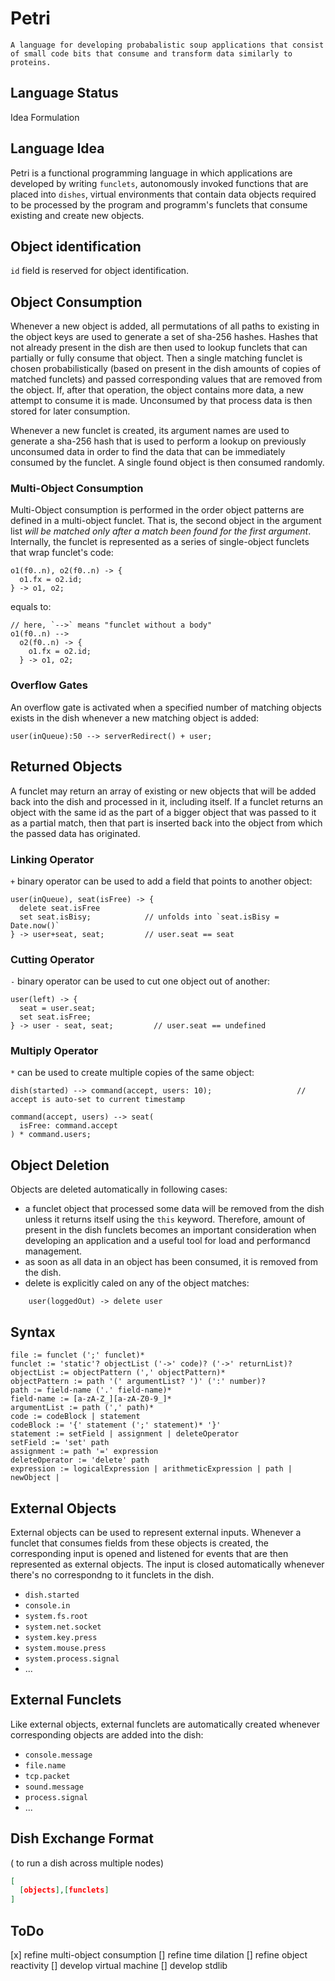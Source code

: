 # Petri
```
A language for developing probabalistic soup applications that consist of small code bits that consume and transform data similarly to proteins.
```

## Language Status
Idea Formulation

## Language Idea
Petri is a functional programming language in which applications are developed by writing `funclets`, autonomously invoked functions that are placed into `dishes`, virtual environments that contain data objects required to be processed by the program and programm's funclets that consume existing and create new objects. 

## Object identification
`id` field is reserved for object identification.

## Object Consumption
Whenever a new object is added, all permutations of all paths to existing in the object keys are used to generate a set of sha-256 hashes. Hashes that not already present in the dish are then used to lookup funclets that can partially or fully consume that object. Then a single matching funclet is chosen probabilistically (based on present in the dish amounts of copies of matched funclets) and passed corresponding values that are removed from the object. If, after that operation, the object contains more data, a new attempt to consume it is made. Unconsumed by that process data is then stored for later consumption.

Whenever a new funclet is created, its argument names are used to generate a sha-256 hash that is used to perform a lookup on previously unconsumed data in order to find the data that can be immediately consumed by the funclet. A single found object is then consumed randomly.

### Multi-Object Consumption
Multi-Object consumption is performed in the order object patterns are defined in a multi-object funclet. That is, the second object in the argument list _will be matched only after a match been found for the first argument_. Internally, the funclet is represented as a series of single-object funclets that wrap funclet's code:
```
o1(f0..n), o2(f0..n) -> {
  o1.fx = o2.id;
} -> o1, o2;
```
equals to:
```
// here, `-->` means "funclet without a body"
o1(f0..n) --> 
  o2(f0..n) -> {
    o1.fx = o2.id;
  } -> o1, o2;
```

### Overflow Gates
An overflow gate is activated when a specified number of matching objects exists in the dish whenever a new matching object is added:
```
user(inQueue):50 --> serverRedirect() + user;
```

## Returned Objects
A funclet may return an array of existing or new objects that will be added back into the dish and processed in it, including itself. 
If a funclet returns an object with the same id as the part of a bigger object that was passed to it as a partial match, then that part is inserted back into the object from which the passed data has originated.

### Linking Operator
`+` binary operator can be used to add a field that points to another object:
```
user(inQueue), seat(isFree) -> {
  delete seat.isFree
  set seat.isBisy;            // unfolds into `seat.isBisy = Date.now()`
} -> user+seat, seat;         // user.seat == seat
```
### Cutting Operator
`-` binary operator can be used to cut one object out of another:
```
user(left) -> {
  seat = user.seat;
  set seat.isFree;
} -> user - seat, seat;         // user.seat == undefined
```

### Multiply Operator
`*` can be used to create multiple copies of the same object:
```
dish(started) --> command(accept, users: 10);                   // accept is auto-set to current timestamp

command(accept, users) --> seat(
  isFree: command.accept
) * command.users;
```

## Object Deletion
Objects are deleted automatically in following cases:
- a funclet object that processed some data will be removed from the dish unless it returns itself using the `this` keyword. Therefore, amount of present in the dish funclets becomes an important consideration when developing an application and a useful tool for load and performancd management.
- as soon as all data in an object has been consumed, it is removed from the dish.
- delete is explicitly caled on any of the object matches:
```
    user(loggedOut) -> delete user
```

## Syntax
```
file := funclet (';' funclet)*
funclet := 'static'? objectList ('->' code)? ('->' returnList)?
objectList := objectPattern (',' objectPattern)*
objectPattern := path '(' argumentList? ')' (':' number)?
path := field-name ('.' field-name)*
field-name := [a-zA-Z_][a-zA-Z0-9_]*
argumentList := path (',' path)*
code := codeBlock | statement
codeBlock := '{' statement (';' statement)* '}'
statement := setField | assignment | deleteOperator
setField := 'set' path
assignment := path '=' expression
deleteOperator := 'delete' path
expression := logicalExpression | arithmeticExpression | path | newObject | 
```
## External Objects
External objects can be used to represent external inputs. Whenever a funclet that consumes fields from these objects is created, the corresponding input is opened and listened for events that are then represented as external objects. The input is closed automatically whenever there's no correspondng to it funclets in the dish.
- `dish.started`
- `console.in`
- `system.fs.root`
- `system.net.socket`
- `system.key.press`
- `system.mouse.press`
- `system.process.signal`
- ...

## External Funclets
Like external objects, external funclets are automatically created whenever corresponding objects are added into the dish:
- `console.message`
- `file.name`
- `tcp.packet`
- `sound.message`
- `process.signal`
- ...

## Dish Exchange Format
( to run a dish across multiple nodes)
```json
[
  [objects],[funclets]
]
```


## ToDo
[x] refine multi-object consumption
[] refine time dilation
[] refine object reactivity
[] develop virtual machine
[] develop stdlib
